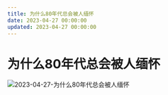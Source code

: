 ```yaml
---
title: 为什么80年代总会被人缅怀
date: 2023-04-27 00:00:00
updated: 2023-04-27 00:00:00
---
```


# 为什么80年代总会被人缅怀

![2023-04-27-为什么80年代总会被人缅怀](assets/2023-04-27-为什么80年代总会被人缅怀.jpeg)

